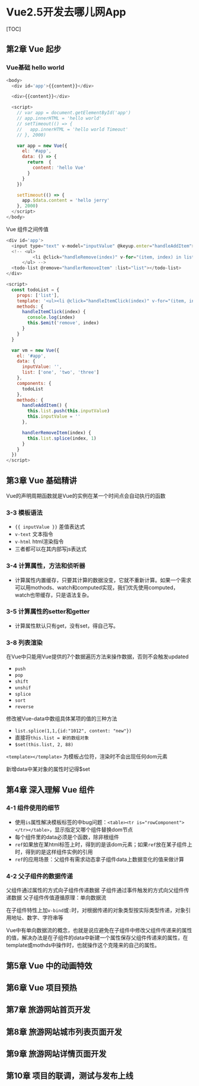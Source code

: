 # Vue2.5开发去哪儿网App

[TOC]

## 第2章 Vue 起步

### Vue基础 hello world

```js
<body>
  <div id='app'>{{content}}</div>

  <div>{{content}}</div>

  <script>
    // var app = document.getElementById('app')
    // app.innerHTML = 'hello world'
    // setTimeout(() => {
    //   app.innerHTML = 'hello world Timeout'
    // }, 2000)

    var app = new Vue({
      el: '#app',
      data: () => {
        return  {
          content: 'hello Vue'
        }
      }
    })

    setTimeout(() => {
      app.$data.content = 'hello jerry'
    }, 2000)
  </script>
</body>
```

Vue 组件之间传值

```js
<div id='app'>
  <input type="text" v-model="inputValue" @keyup.enter="handleAddItem">
  <!-- <ul>
          <li @click="handleRemove(index)" v-for="(item, index) in list">{{item}}</li>
      </ul> -->
  <todo-list @remove="handlerRemoveItem" :list="list"></todo-list>
</div>

<script>
  const todoList = {
    props: ['list'],
    template: '<ul><li @click="handleItemClick(index)" v-for="(item, index) in list">{{item}}</li></ul>',
    methods: {
      handleItemClick(index) {
        console.log(index)
        this.$emit('remove', index)
      }
    }
  }

  var vm = new Vue({
    el: '#app',
    data: {
      inputValue: '',
      list: ['one', 'two', 'three']
    },
    components: {
      todoList
    },
    methods: {
      handleAddItem() {
        this.list.push(this.inputValue)
        this.inputValue = ''
      },

      handlerRemoveItem(index) {
        this.list.splice(index, 1)
      }
    }
  })
</script>
```

## 第3章 Vue 基础精讲

Vue的声明周期函数就是Vue的实例在某一个时间点会自动执行的函数

### 3-3 模板语法

* `{{ inputValue }}` 差值表达式
* `v-text` 文本指令
* `v-html` html渲染指令
* 三者都可以在其内部写js表达式

### 3-4 计算属性，方法和侦听器

* 计算属性内置缓存，只要其计算的数据没变，它就不重新计算。如果一个需求可以用mothods、watch和computed实现，我们优先使用computed，watch也带缓存，只是语法复杂。

### 3-5 计算属性的setter和getter

* 计算属性默认只有get，没有set，得自己写。

### 3-8 列表渲染

在Vue中只能用Vue提供的7个数据遍历方法来操作数据，否则不会触发updated

* `push`
* `pop`
* `shift`
* `unshif`
* `splice`
* `sort`
* `reverse`

修改被Vue-data中数组具体某项的值的三种方法

* `list.splice(1,1,{id:"1012", content: "new"})`
* 直接将`this.list = 新的数组对象`
* `$set(this.list, 2, 88)`

`<template></template>` 为模板占位符，渲染时不会出现任何dom元素

新增data中某对象的属性时记得$set

## 第4章 深入理解 Vue 组件

### 4-1 组件使用的细节

* 使用`is`属性解决模板标签的中bug问题：`<table><tr is="rowComponent"></tr></table>`，显示指定又哪个组件替换dom节点
* 每个组件里的data必须是个函数，除非根组件
* `ref`如果放在某html标签上时，得到的是该dom元素；如果`ref`放在某子组件上时，得到的是这样组件实例的引用
* `ref`的应用场景：父组件有需求动态拿子组件data上数据变化的值来做计算

### 4-2 父子组件的数据传递

父组件通过属性的方式向子组件传递数据
子组件通过事件触发的方式向父组件传递数据
父子组件传值遵循原理：单向数据流

在子组件特性上加`v-bind`或`:`时，对根据传递的对象类型按实际类型传递，对象引用地址、数字、字符串等

Vue中有单向数据流的概念，也就是说应避免在子组件中修改父组件传递来的属性的值，解决办法是在子组件的data中新建一个属性保存父组件传递来的属性，在template或mothds中操作时，也就操作这个克隆来的自己的属性。

## 第5章 Vue 中的动画特效



## 第6章 Vue 项目预热



## 第7章 旅游网站首页开发



## 第8章 旅游网站城市列表页面开发



## 第9章 旅游网站详情页面开发



## 第10章 项目的联调，测试与发布上线
